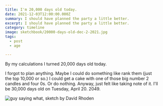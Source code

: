 ```yaml
---
title: I'm 20,000 days old today.
date: 2021-12-03T12:00:00.000Z
summary: I should have planned the party a little better.
excerpt: I should have planned the party a little better.
category: timeline
image: sketchbook/20000-days-old-dec-2-2021.jpg
tags:
  - post 
  - age

---
```


By my calculations I turned 20,000 days old today.

I forgot to plan anything. Maybe I could do something like rank them (just the top 10,000 or so.)
I could get a cake with one of those big number 2 candles and four 0s.
Or do nothing. Anyway, just felt like taking note of it.
I'll be 30,000 days old on Tuesday, April 20. 2049.

![guy saying what, sketch by David Rhoden](/static/img/sketchbook/20000-days-old-dec-2-2021.jpg "guy saying what, sketch by David Rhoden")
